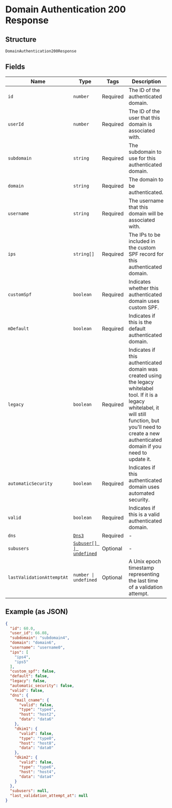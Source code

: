 
# Domain Authentication 200 Response

## Structure

`DomainAuthentication200Response`

## Fields

| Name | Type | Tags | Description |
|  --- | --- | --- | --- |
| `id` | `number` | Required | The ID of the authenticated domain. |
| `userId` | `number` | Required | The ID of the user that this domain is associated with. |
| `subdomain` | `string` | Required | The subdomain to use for this authenticated domain. |
| `domain` | `string` | Required | The domain to be authenticated. |
| `username` | `string` | Required | The username that this domain will be associated with. |
| `ips` | `string[]` | Required | The IPs to be included in the custom SPF record for this authenticated domain. |
| `customSpf` | `boolean` | Required | Indicates whether this authenticated domain uses custom SPF. |
| `mDefault` | `boolean` | Required | Indicates if this is the default authenticated domain. |
| `legacy` | `boolean` | Required | Indicates if this authenticated domain was created using the legacy whitelabel tool. If it is a legacy whitelabel, it will still function, but you'll need to create a new authenticated domain if you need to update it. |
| `automaticSecurity` | `boolean` | Required | Indicates if this authenticated domain uses automated security. |
| `valid` | `boolean` | Required | Indicates if this is a valid authenticated domain. |
| `dns` | [`Dns3`](../../doc/models/dns-3.md) | Required | - |
| `subusers` | [`Subuser[] \| undefined`](../../doc/models/subuser.md) | Optional | - |
| `lastValidationAttemptAt` | `number \| undefined` | Optional | A Unix epoch timestamp representing the last time of a validation attempt. |

## Example (as JSON)

```json
{
  "id": 60.0,
  "user_id": 66.08,
  "subdomain": "subdomain4",
  "domain": "domain6",
  "username": "username0",
  "ips": [
    "ips4",
    "ips5"
  ],
  "custom_spf": false,
  "default": false,
  "legacy": false,
  "automatic_security": false,
  "valid": false,
  "dns": {
    "mail_cname": {
      "valid": false,
      "type": "type4",
      "host": "host2",
      "data": "data6"
    },
    "dkim1": {
      "valid": false,
      "type": "type0",
      "host": "host8",
      "data": "data0"
    },
    "dkim2": {
      "valid": false,
      "type": "type6",
      "host": "host4",
      "data": "data4"
    }
  },
  "subusers": null,
  "last_validation_attempt_at": null
}
```

